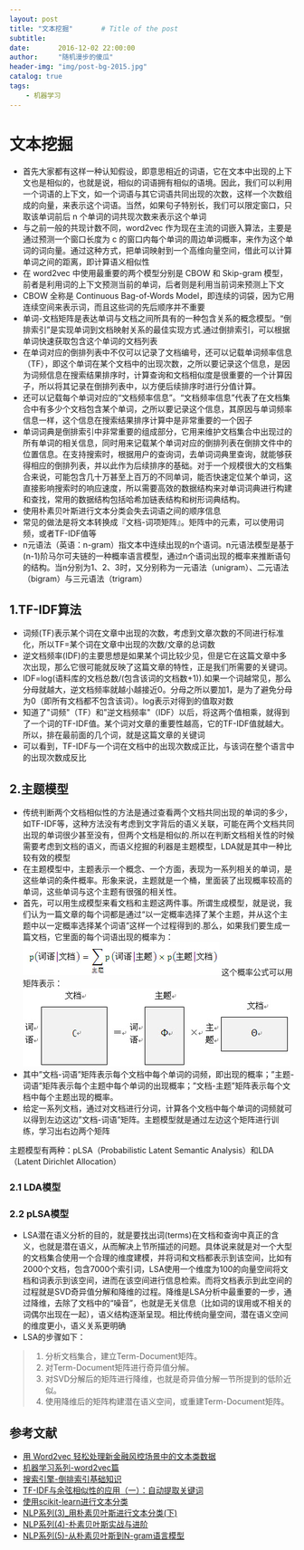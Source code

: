 ```yaml
---
layout: post
title: "文本挖掘"       # Title of the post
subtitle:
date:       2016-12-02 22:00:00
author:     "随机漫步的傻瓜"
header-img: "img/post-bg-2015.jpg"
catalog: true
tags:
    - 机器学习
---
```


# 文本挖掘
- 首先大家都有这样一种认知假设，即意思相近的词语，它在文本中出现的上下文也是相似的，也就是说，相似的词语拥有相似的语境。因此，我们可以利用一个词语的上下文，如一个词语与其它词语共同出现的次数，这样一个次数组成的向量，来表示这个词语。当然，如果句子特别长，我们可以限定窗口，只取该单词前后 n 个单词的词共现次数来表示这个单词
- 与之前一般的共现计数不同，word2vec 作为现在主流的词嵌入算法，主要是通过预测一个窗口长度为 c 的窗口内每个单词的周边单词概率，来作为这个单词的词向量。通过这种方式，把单词映射到一个高维向量空间，借此可以计算单词之间的距离，即计算语义相似性
- 在 word2vec 中使用最重要的两个模型分别是 CBOW 和 Skip-gram 模型，前者是利用词的上下文预测当前的单词，后者则是利用当前词来预测上下文
- CBOW 全称是 Continuous Bag-of-Words Model，即连续的词袋，因为它用连续空间来表示词，而且这些词的先后顺序并不重要
- 单词-文档矩阵是表达单词与文档之间所具有的一种包含关系的概念模型。“倒排索引”是实现单词到文档映射关系的最佳实现方式.通过倒排索引，可以根据单词快速获取包含这个单词的文档列表
- 在单词对应的倒排列表中不仅可以记录了文档编号，还可以记载单词频率信息（TF），即这个单词在某个文档中的出现次数，之所以要记录这个信息，是因为词频信息在搜索结果排序时，计算查询和文档相似度是很重要的一个计算因子，所以将其记录在倒排列表中，以方便后续排序时进行分值计算。
- 还可以记载每个单词对应的“文档频率信息”。“文档频率信息”代表了在文档集合中有多少个文档包含某个单词，之所以要记录这个信息，其原因与单词频率信息一样，这个信息在搜索结果排序计算中是非常重要的一个因子
- 单词词典是倒排索引中非常重要的组成部分，它用来维护文档集合中出现过的所有单词的相关信息，同时用来记载某个单词对应的倒排列表在倒排文件中的位置信息。在支持搜索时，根据用户的查询词，去单词词典里查询，就能够获得相应的倒排列表，并以此作为后续排序的基础。对于一个规模很大的文档集合来说，可能包含几十万甚至上百万的不同单词，能否快速定位某个单词，这直接影响搜索时的响应速度，所以需要高效的数据结构来对单词词典进行构建和查找，常用的数据结构包括哈希加链表结构和树形词典结构。
- 使用朴素贝叶斯进行文本分类会失去词语之间的顺序信息
- 常见的做法是将文本转换成『文档-词项矩阵』。矩阵中的元素，可以使用词频，或者TF-IDF值等
- n元语法（英语：n-gram）指文本中连续出现的n个语词。n元语法模型是基于(n-1)阶马尔可夫链的一种概率语言模型，通过n个语词出现的概率来推断语句的结构。当n分别为1、2、3时，又分别称为一元语法（unigram）、二元语法（bigram）与三元语法（trigram）

## 1.TF-IDF算法
- 词频(TF)表示某个词在文章中出现的次数，考虑到文章次数的不同进行标准化，所以TF=某个词在文章中出现的次数/文章的总词数
- 逆文档频率(IDF)的主要思想是如果某个词比较少见，但是它在这篇文章中多次出现，那么它很可能就反映了这篇文章的特性，正是我们所需要的关键词。
- IDF=log(语料库的文档总数/(包含该词的文档数+1)).如果一个词越常见，那么分母就越大，逆文档频率就越小越接近0。分母之所以要加1，是为了避免分母为0（即所有文档都不包含该词）。log表示对得到的值取对数
- 知道了"词频"（TF）和"逆文档频率"（IDF）以后，将这两个值相乘，就得到了一个词的TF-IDF值。某个词对文章的重要性越高，它的TF-IDF值就越大。所以，排在最前面的几个词，就是这篇文章的关键词
- 可以看到，TF-IDF与一个词在文档中的出现次数成正比，与该词在整个语言中的出现次数成反比

## 2.主题模型
- 传统判断两个文档相似性的方法是通过查看两个文档共同出现的单词的多少，如TF-IDF等，这种方法没有考虑到文字背后的语义关联，可能在两个文档共同出现的单词很少甚至没有，但两个文档是相似的.所以在判断文档相关性的时候需要考虑到文档的语义，而语义挖掘的利器是主题模型，LDA就是其中一种比较有效的模型
- 在主题模型中，主题表示一个概念、一个方面，表现为一系列相关的单词，是这些单词的条件概率。形象来说，主题就是一个桶，里面装了出现概率较高的单词，这些单词与这个主题有很强的相关性。
- 首先，可以用生成模型来看文档和主题这两件事。所谓生成模型，就是说，我们认为一篇文章的每个词都是通过“以一定概率选择了某个主题，并从这个主题中以一定概率选择某个词语”这样一个过程得到的.那么，如果我们要生成一篇文档，它里面的每个词语出现的概率为：
![主题模型公式](/img/主题模型.PNG)
这个概率公式可以用矩阵表示：
![主题模型矩阵](/img/主题模型矩阵表示.PNG)
- 其中”文档-词语”矩阵表示每个文档中每个单词的词频，即出现的概率；”主题-词语”矩阵表示每个主题中每个单词的出现概率；”文档-主题”矩阵表示每个文档中每个主题出现的概率。
- 给定一系列文档，通过对文档进行分词，计算各个文档中每个单词的词频就可以得到左边这边”文档-词语”矩阵。主题模型就是通过左边这个矩阵进行训练，学习出右边两个矩阵

主题模型有两种：pLSA（Probabilistic Latent Semantic Analysis）和LDA（Latent Dirichlet Allocation）

### 2.1 LDA模型

### 2.2 pLSA模型

- LSA潜在语义分析的目的，就是要找出词(terms)在文档和查询中真正的含义，也就是潜在语义，从而解决上节所描述的问题。具体说来就是对一个大型的文档集合使用一个合理的维度建模，并将词和文档都表示到该空间，比如有2000个文档，包含7000个索引词，LSA使用一个维度为100的向量空间将文档和词表示到该空间，进而在该空间进行信息检索。而将文档表示到此空间的过程就是SVD奇异值分解和降维的过程。降维是LSA分析中最重要的一步，通过降维，去除了文档中的“噪音”，也就是无关信息（比如词的误用或不相关的词偶尔出现在一起），语义结构逐渐呈现。相比传统向量空间，潜在语义空间的维度更小，语义关系更明确
- LSA的步骤如下：

>1. 分析文档集合，建立Term-Document矩阵。
>2. 对Term-Document矩阵进行奇异值分解。
>3. 对SVD分解后的矩阵进行降维，也就是奇异值分解一节所提到的低阶近似。
>4. 使用降维后的矩阵构建潜在语义空间，或重建Term-Document矩阵。



## 参考文献
- [用 Word2vec 轻松处理新金融风控场景中的文本类数据](http://mp.weixin.qq.com/s?__biz=MzA3MzI4MjgzMw==&mid=2650720823&idx=4&sn=2ed3964e94e3076e060e48a4708faa2a&chksm=871b0e49b06c875fd2ead27692e8c2b35ac38724adc0215183a434283f4f869fde11e7036c5e#rd)
- [机器学习系列-word2vec篇](https://zhuanlan.zhihu.com/p/23733638)
- [搜索引擎-倒排索引基础知识](http://blog.csdn.net/hguisu/article/details/7962350)
- [TF-IDF与余弦相似性的应用（一）：自动提取关键词](http://www.ruanyifeng.com/blog/2013/03/tf-idf.html)
- [使用scikit-learn进行文本分类](http://yphuang.github.io/blog/2016/04/15/Working-with-Text-Data-using-sklearn/)
- [NLP系列(3)_用朴素贝叶斯进行文本分类(下)](http://blog.csdn.net/longxinchen_ml/article/details/50629110)
- [NLP系列(4)-朴素贝叶斯实战与进阶](http://blog.csdn.net/longxinchen_ml/article/details/50629613)
- [NLP系列(5)-从朴素贝叶斯到N-gram语言模型](http://blog.csdn.net/han_xiaoyang/article/details/50646667)
